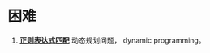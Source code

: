 # 困难
1. [**正则表达式匹配**](https://github.com/boyuandong/C-Practice/tree/main/leetCode/hard/正则表达式匹配.cpp) 动态规划问题， dynamic programming。